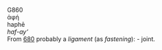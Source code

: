 G860  
ἁφή  
haphē  
*haf-ay‘*  
From [680](g0680) probably a *ligament* (as *fastening*): - joint.  
